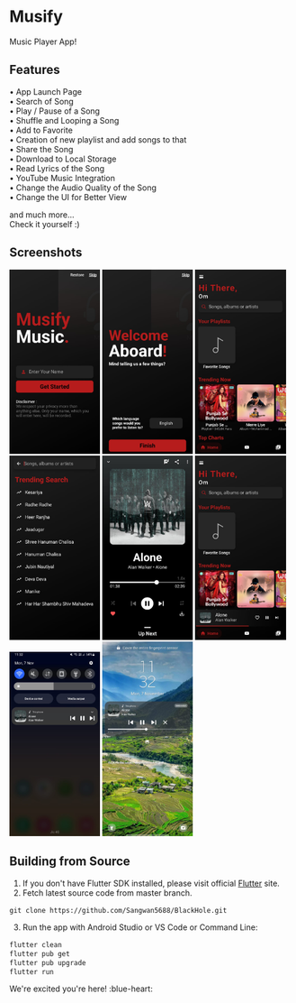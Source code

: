 # Musify

Music Player App!

## Features

  •	App Launch Page  
  •	Search of Song  
  •	Play / Pause of a Song  
  •	Shuffle and Looping a Song  
  •	Add to Favorite  
  •	Creation of new playlist and add songs to that  
  •	Share the Song  
  •	Download to Local Storage  
  •	Read Lyrics of the Song  
  •	YouTube Music Integration  
  •	Change the Audio Quality of the Song  
  •	Change the UI for Better View

and much more...  
Check it yourself :)

## Screenshots

<img src="https://github.com/parikhvedant2003/temp/blob/main/1.jpg?raw=true" width="32%">
<img src="https://github.com/parikhvedant2003/temp/blob/main/2.jpg?raw=true" width="32%">
<img src="https://github.com/parikhvedant2003/temp/blob/main/3.jpg?raw=true" width="32%">
<img src="https://github.com/parikhvedant2003/temp/blob/main/4.jpg?raw=true" width="32%">
<img src="https://github.com/parikhvedant2003/temp/blob/main/5.jpg?raw=true" width="32%">
<img src="https://github.com/parikhvedant2003/temp/blob/main/6.jpg?raw=true" width="32%">
<img src="https://github.com/parikhvedant2003/temp/blob/main/7.jpg?raw=true" width="32%">
<img src="https://github.com/parikhvedant2003/temp/blob/main/8.jpg?raw=true" width="32%">

## Building from Source

1. If you don't have Flutter SDK installed, please visit official [Flutter](https://flutter.dev/) site.
2. Fetch latest source code from master branch.

```
git clone https://github.com/Sangwan5688/BlackHole.git
```



3. Run the app with Android Studio or VS Code or Command Line:

```
flutter clean
flutter pub get
flutter pub upgrade
flutter run
```



We're excited you're here! :blue-heart:
